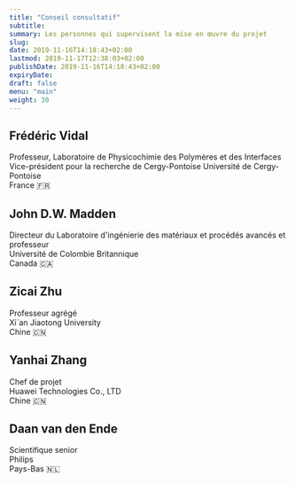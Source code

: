 ```yaml
---
title: "Conseil consultatif"
subtitle:
summary: Les personnes qui supervisent la mise en œuvre du projet
slug:
date: 2019-11-16T14:18:43+02:00
lastmod: 2019-11-17T12:38:03+02:00
publishDate: 2019-11-16T14:18:43+02:00
expiryDate: 
draft: false
menu: "main"
weight: 30
---
```


## Frédéric Vidal

Professeur, Laboratoire de Physicochimie des Polymères et des Interfaces\
Vice-président pour la recherche de Cergy-Pontoise Université de Cergy-Pontoise\
France 🇫🇷

## John D.W. Madden

Directeur du Laboratoire d'ingénierie des matériaux et procédés avancés et professeur\
Université de Colombie Britannique\
Canada 🇨🇦

## Zicai Zhu

Professeur agrégé\
Xi´an Jiaotong University\
Chine 🇨🇳

## Yanhai Zhang

Chef de projet\
Huawei Technologies Co., LTD\
Chine 🇨🇳

## Daan van den Ende

Scientifique senior\
Philips\
Pays-Bas 🇳🇱


